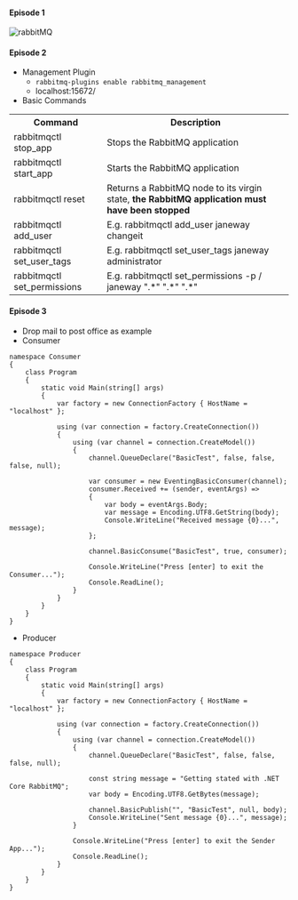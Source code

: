 #### Episode 1 ####
![rabbitMQ](https://user-images.githubusercontent.com/5309726/61098086-516f3800-a490-11e9-94a5-ed25c194c258.png)

#### Episode 2 ####
* Management Plugin
  * `rabbitmq-plugins enable rabbitmq_management`
  * localhost:15672/
* Basic Commands
<table>
  <tr>
    <th>Command</th>
    <th>Description</th>
  </tr>
  <tr>
    <td>rabbitmqctl stop_app</td>
    <td>Stops the RabbitMQ application</td>
  </tr>
  <tr>
    <td>rabbitmqctl start_app</td>
    <td>Starts the RabbitMQ application</td>
  </tr>
  <tr>
    <td>rabbitmqctl reset</td>
    <td>Returns a RabbitMQ node to its virgin state, <strong>the RabbitMQ application must have been stopped</strong></td>
  </tr>
  <tr>
    <td>rabbitmqctl add_user</td>
    <td>E.g. rabbitmqctl add_user janeway changeit</td>
  </tr>
  <tr>
    <td>rabbitmqctl set_user_tags</td>
    <td>E.g. rabbitmqctl set_user_tags janeway administrator</td>
  </tr>
  <tr>
    <td>rabbitmqctl set_permissions</td>
    <td>E.g. rabbitmqctl set_permissions -p / janeway ".*" ".*" ".*"</td>
  </tr>
</table>

#### Episode 3 ####
* Drop mail to post office as example
* Consumer
```
namespace Consumer
{
    class Program
    {
        static void Main(string[] args)
        {
            var factory = new ConnectionFactory { HostName = "localhost" };

            using (var connection = factory.CreateConnection())
            {
                using (var channel = connection.CreateModel())
                {
                    channel.QueueDeclare("BasicTest", false, false, false, null);

                    var consumer = new EventingBasicConsumer(channel);
                    consumer.Received += (sender, eventArgs) =>
                    {
                        var body = eventArgs.Body;
                        var message = Encoding.UTF8.GetString(body);
                        Console.WriteLine("Received message {0}...", message);
                    };

                    channel.BasicConsume("BasicTest", true, consumer);

                    Console.WriteLine("Press [enter] to exit the Consumer...");
                    Console.ReadLine();
                }
            }
        }
    }
}
```

* Producer
```
namespace Producer
{
    class Program
    {
        static void Main(string[] args)
        {
            var factory = new ConnectionFactory { HostName = "localhost" };

            using (var connection = factory.CreateConnection())
            {
                using (var channel = connection.CreateModel())
                {
                    channel.QueueDeclare("BasicTest", false, false, false, null);

                    const string message = "Getting stated with .NET Core RabbitMQ";
                    var body = Encoding.UTF8.GetBytes(message);

                    channel.BasicPublish("", "BasicTest", null, body);
                    Console.WriteLine("Sent message {0}...", message);
                }

                Console.WriteLine("Press [enter] to exit the Sender App...");
                Console.ReadLine();
            }
        }
    }
}
```

